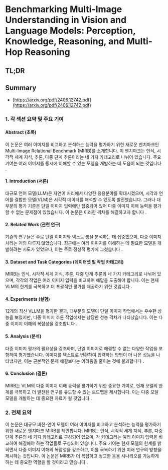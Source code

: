 # Benchmarking Multi-Image Understanding in Vision and Language Models: Perception, Knowledge, Reasoning, and Multi-Hop Reasoning
## TL;DR
## Summary
- [https://arxiv.org/pdf/2406.12742.pdf](https://arxiv.org/pdf/2406.12742.pdf)

### 1. 각 섹션 요약 및 주요 기여

#### Abstract (초록)
이 논문은 여러 이미지를 비교하고 분석하는 능력을 평가하기 위한 새로운 벤치마크인 Multi-Image Relational Benchmark (MIRB)를 소개합니다. 이 벤치마크는 인식, 시각적 세계 지식, 추론, 다중 단계 추론이라는 네 가지 카테고리로 나뉘어 있습니다. 주요 기여는 여러 이미지를 동시에 이해할 수 있는 모델을 개발하는 데 도움이 되는 것입니다  .

#### 1. Introduction (서론)
대규모 언어 모델(LLM)은 자연어 처리에서 다양한 응용분야를 확대시켰으며, 시각과 언어를 결합한 모델(VLM)은 시각적 데이터를 해석할 수 있도록 발전했습니다. 그러나 대부분의 평가 기준은 단일 이미지 입력에만 집중되어 있어 다중 이미지 이해 능력을 평가할 수 없는 문제점이 있었습니다. 이 논문은 이러한 격차를 해결하고자 합니다 .

#### 2. Related Work (관련 연구)
기존의 연구들은 주로 단일 이미지와 텍스트 쌍을 분석하는 데 집중했으며, 다중 이미지 처리는 거의 다루지 않았습니다. 최근에는 여러 이미지를 이해하는 데 필요한 모델을 개발하려는 시도가 있었으나, 이는 주로 정성적 평가에 그쳤습니다  .

#### 3. Dataset and Task Categories (데이터셋 및 작업 카테고리)
MIRB는 인식, 시각적 세계 지식, 추론, 다중 단계 추론의 네 가지 카테고리로 나뉘어 있으며, 각각의 작업은 여러 이미지 입력을 비교하여 해답을 도출해야 합니다. 이는 현재 VLM의 한계를 극복하고 더 포괄적인 평가를 제공하기 위한 것입니다   .

#### 4. Experiments (실험)
12개의 최신 VLLM을 평가한 결과, 대부분의 모델이 단일 이미지 작업에서는 우수한 성능을 보였지만, 다중 이미지 추론 작업에서는 상당한 성능 격차가 나타났습니다. 이는 다중 이미지 이해의 복잡성을 강조합니다   .

#### 5. Analysis (분석)
다중 이미지 평가의 필요성을 강조하며, 단일 이미지로 해결할 수 없는 다양한 작업을 포함하여 평가했습니다. 이미지를 텍스트로 변환하여 입력하는 방법이 더 나은 성능을 나타냈지만, 이는 근본적인 문제 해결보다는 어려움을 줄이는 것에 불과합니다  .

#### 6. Conclusion (결론)
MIRB는 VLM의 다중 이미지 이해 능력을 평가하기 위한 중요한 기여로, 현재 모델의 한계를 극복하고 더 발전된 연구를 유도할 수 있는 로드맵을 제시합니다. 이는 다중 모달 모델을 개발하는 데 중요한 자료가 될 것입니다  .

### 2. 전체 요약
이 논문은 대규모 비전-언어 모델이 여러 이미지를 비교하고 분석하는 능력을 평가하기 위한 새로운 벤치마크 MIRB를 제안합니다. MIRB는 인식, 시각적 세계 지식, 추론, 다중 단계 추론의 네 가지 카테고리로 구성되어 있으며, 각 카테고리는 여러 이미지 입력을 비교하여 해결해야 하는 작업들로 구성되어 있습니다. 주요 기여는 현재 모델의 한계를 밝히면서 다중 이미지 이해의 복잡성을 강조하고, 이를 극복하기 위한 미래 연구의 방향을 제시하는 것입니다. 이 논문은 MIRB가 더 복잡하고 정교한 응용 시나리오를 가능하게 하는 데 중요한 역할을 할 것이라고 믿습니다  .